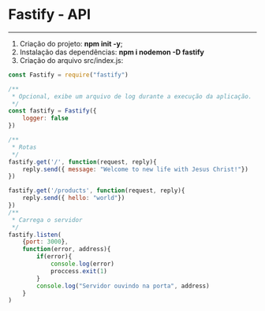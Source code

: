 # Fastify - API
***

1. Criação do projeto: **npm init -y**;
2. Instalação das dependências: **npm i nodemon -D fastify**
3. Criação do arquivo src/index.js:

```js
const Fastify = require("fastify")

/**
 * Opcional, exibe um arquivo de log durante a execução da aplicação.
 */
const fastify = Fastify({
    logger: false
})

/**
 * Rotas
 */
fastify.get('/', function(request, reply){
    reply.send({ message: "Welcome to new life with Jesus Christ!"})
})

fastify.get('/products', function(request, reply){
    reply.send({ hello: "world"})
})
/**
 * Carrega o servidor 
 */
fastify.listen(
    {port: 3000},
    function(error, address){
        if(error){
            console.log(error)
            proccess.exit(1)
        }
        console.log("Servidor ouvindo na porta", address)
    }    
)
```
